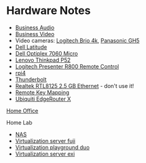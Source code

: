 # Hardware Notes

* [Business Audio](business-audio.html)
* [Business Video](business-video.html)
* Video cameras: [Logitech Brio 4k](brio.html), [Panasonic GH5](gh5.html)
* [Dell Latitude](latitude.html)
* [Dell Optiplex 7060 Micro](optiplex7060micro.html)
* [Lenovo Thinkpad P52](thinkpad.html)
* [Logitech Presenter R800 Remote Control](remote.html)
* [rpi4](rpi4.html)
* [Thunderbolt](thunderbolt.html)
* [Realtek RTL8125 2.5 GB Ethernet](network-r8125.html) - don't use it!
* [Remote Key Mapping](remote.html)
* [Ubiquiti EdgeRouter X](ubiquiti.html)

[Home Office](../_posts/2021-01-01-home-office.html)

Home Lab

* [NAS](nas/)
* [Virtualization server fuji](fuji/)
* [Virtualization playground duo](duo/)
* [Virtualization server exi](exi/)
